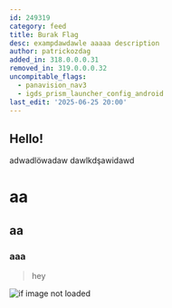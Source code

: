 ```yaml
---
id: 249319
category: feed
title: Burak Flag
desc: exampdawdawle aaaaa description
author: patrickozdag
added_in: 318.0.0.0.31
removed_in: 319.0.0.0.32
uncompitable_flags:
  - panavision_nav3
  - igds_prism_launcher_config_android
last_edit: '2025-06-25 20:00'
---
```


## Hello!

adwadlöwadaw
dawlkdşawidawd

# aa

## aa

### aaa

> hey

![if image not loaded](test.png)
